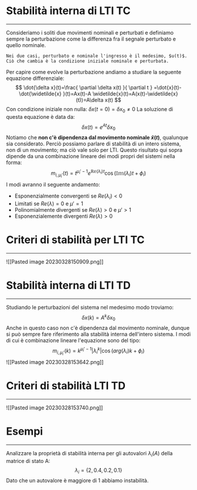 # Stabilità interna di LTI TC
---
Consideriamo i soliti due movimenti nominali e perturbati e definiamo sempre la perturbazione come la differenza fra il segnale perturbato e quello nominale.

```ad-important
Nei due casi, perturbato e nominale l'ingresso è il medesimo, $u(t)$.
Ciò che cambia è la condizione iniziale nominale e perturbata.
```

Per capire come evolve la perturbazione andiamo a studiare la seguente equazione differenziale:
$$
\dot{\delta x}(t)=\frac{ \partial \delta x(t) }{ \partial t } =\dot{x}(t)-\dot{\widetilde{x}  }(t)=Ax(t)-A \widetilde{x}(t)=A(x(t)-\widetilde{x}(t))=A\delta x(t)    
$$
Con condizione iniziale non nulla: $\delta x(t=0) =\delta x_{0} \neq 0$
La soluzione di questa equazione è data da:
$$
\delta x(t)=e^{At}\delta x_{0} 
$$
Notiamo che **non c'è dipendenza dal movimento nominale $\widetilde{x}(t)$**, qualunque sia considerato.
Perciò possiamo parlare di stabilità di un intero sistema, non di un movimento; ma ciò vale solo per LTI.
Questo risultato qui sopra dipende da una combinazione lineare dei modi propri del sistemi nella forma:
$$
m_{i,\mu_{i}'}(t)=t^{\mu_{i}'-1}e^{\mathbb{Re}(\lambda_{i})t} \cos(\mathbb{Im}(\lambda_{i})t+\phi_{i})
$$
I modi avranno il seguente andamento:
- Esponenzialmente convergenti se $Re(\lambda_{i})<0$
- Limitati se $Re(\lambda)=0$ e $\mu'=1$
- Polinomialmente divergenti se $Re(\lambda)>0$ e $\mu'>1$
- Esponenzialemente divergenti $Re(\lambda)>0$

# Criteri di stabilità per LTI TC
---

![[Pasted image 20230328150909.png]]


# Stabilità interna di LTI TD
---
Studiando le perturbazioni del sistema nel medesimo modo troviamo:
$$
\delta x(k)=A^k\delta x_{0}
$$
Anche in questo caso non c'è dipendenza dal movimento nominale, dunque si può sempre fare riferimento alla stabilità interna dell'intero sistema.
I modi di cui è combinazione lineare l'equazione sono del tipo:
$$
m_{i,\mu_{i}'}(k)=k^{\mu_{i}'-1}|\lambda_{i}^k| \cos(arg(\lambda_{i})k+\phi_{i})
$$
![[Pasted image 20230328153642.png]]


# Criteri di stabilità LTI TD
---

![[Pasted image 20230328153740.png]]


# Esempi
---
Analizzare la proprietà di stabilità interna per gli autovalori $\lambda_{i}(A)$ della matrice di stato A:
$$
\lambda_{i}=\{2,0.4,0.2,0.1\}
$$
Dato che un autovalore è maggiore di 1 abbiamo instabilità.
